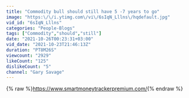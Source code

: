```yaml
---
title: "Commodity bull should still have 5 -7 years to go"
image: "https:\/\/i.ytimg.com\/vi\/6sIqN_Lllns\/hqdefault.jpg"
vid_id: "6sIqN_Lllns"
categories: "People-Blogs"
tags: ["Commodity","should","still"]
date: "2021-10-26T00:23:31+03:00"
vid_date: "2021-10-23T21:46:13Z"
duration: "PT8M26S"
viewcount: "2929"
likeCount: "125"
dislikeCount: "5"
channel: "Gary Savage"
---
```

{% raw %}<a rel="nofollow" target="blank" href="https://www.smartmoneytrackerpremium.com/">https://www.smartmoneytrackerpremium.com/</a>{% endraw %}
